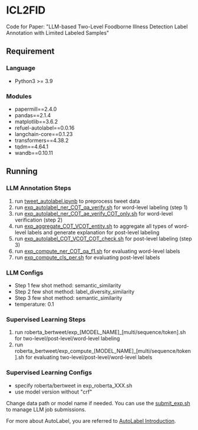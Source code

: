 # ICL2FID
Code for Paper: "LLM-based Two-Level Foodborne Illness Detection Label Annotation with Limited Labeled Samples"

## Requirement
### Language
* Python3 >= 3.9

### Modules
* papermill==2.4.0
* pandas==2.1.4
* matplotlib==3.6.2
* refuel-autolabel==0.0.16
* langchain-core==0.1.23
* transformers==4.38.2
* tqdm==4.64.1
* wandb==0.10.11

## Running
### LLM Annotation Steps
1. run [tweet_autolabel.ipynb](tweet_autolabel.ipynb) to preprocess tweet data
2. run [exp_autolabel_ner_COT_qa_verify.sh](exp_autolabel_ner_COT_qa_verify.sh) for word-level labeling (step 1)
3. run [exp_autolabel_ner_COT_ae_verify_COT_only.sh](exp_autolabel_ner_COT_ae_verify_COT_only.sh) for word-level verification (step 2)
5. run [exp_aggregate_COT_VCOT_entity.sh](exp_aggregate_COT_VCOT_entity.sh) to aggregate all types of word-level labels and generate explanation for post-level labeling
6. run [exp_autolabel_COT_VCOT_COT_check.sh](exp_autolabel_COT_VCOT_COT_check.sh) for post-level labeling (step 3)
7. run [exp_compute_ner_COT_qa_f1.sh](exp_compute_ner_COT_qa_f1.sh) for evaluating word-level labels
8. run [exp_compute_cls_per.sh](exp_compute_cls_per.sh) for evaluating post-level labels

### LLM Configs
* Step 1 few shot method: semantic_similarity
* Step 2 few shot method: label_diversity_similarity
* Step 3 few shot method: semantic_similarity
* temperature: 0.1

### Supervised Learning Steps
1. run roberta_bertweet/exp_[MODEL_NAME]_[multi/sequence/token].sh for two-level/post-level/word-level labeling
2. run roberta_bertweet/exp_compute_[MODEL_NAME]_[multi/sequence/token].sh for evaluating two-level/post-level/word-level labels

### Supervised Learning Configs
* specify roberta/bertweet in exp_roberta_XXX.sh
* use model version without "crf"

Change data path or model name if needed. You can use the [submit_exp.sh](submit_exp.sh) to manage LLM job submissions.

For more about AutoLabel, you are referred to [AutoLabel Introduction](https://docs.refuel.ai/autolabel/introduction/).
